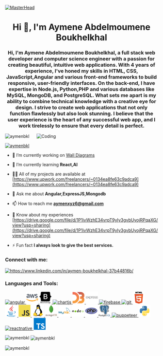 [![MasterHead](https://www.shutterstock.com/image-vector/web-development-banner-icon-business-260nw-1812243436.jpg)](https://rishavchanda.io)
<h1 align="center">Hi 👋, I'm Aymene Abdelmoumene Boukhelkhal</h1>
<h3 align="center">Hi, I'm Aymene Abdelmoumene Boukhelkhal, a full stack web developer and computer science engineer with a passion for creating beautiful, intuitive web applications. With 4 years of experience, I've honed my skills in HTML, CSS, JavaScript,Angular and various front-end frameworks to build responsive, user-friendly interfaces. On the back-end, I have expertise in Node.js, Python,PHP and various databases like MySQL, MongoDB, and PostgreSQL. What sets me apart is my ability to combine technical knowledge with a creative eye for design. I strive to create web applications that not only function flawlessly but also look stunning. I believe that the user experience is the heart of any successful web app, and I work tirelessly to ensure that every detail is perfect.</h3>
<img align="right" alt="Coding" width="400" src="https://media.giphy.com/media/qgQUggAC3Pfv687qPC/giphy.gif">
<p align="left"> <img src="https://komarev.com/ghpvc/?username=aymenbkl&label=Profile%20views&color=0e75b6&style=flat" alt="aymenbkl" /> </p>

<p align="left"> <a href="https://github.com/ryo-ma/github-profile-trophy"><img src="https://github-profile-trophy.vercel.app/?username=aymenbkl" alt="aymenbkl" /></a> </p>

- 🔭 I’m currently working on [Wall Diagrams](https://www.software.craigalexanderacademy.com/)

- 🌱 I’m currently learning **React,AI**

- 👨‍💻 All of my projects are available at [https://www.upwork.com/freelancers/~0134ea8fe63c9adca9](https://www.upwork.com/freelancers/~0134ea8fe63c9adca9)

- 💬 Ask me about **Angular,ExpressJS,Mongodb**

- 📫 How to reach me **aymenxyz6@gmail.com**

- 📄 Know about my experiences [https://drive.google.com/file/d/1P1ivWzhE34vrpT9yIy3gvbUyojRPqaXG/view?usp=sharing](https://drive.google.com/file/d/1P1ivWzhE34vrpT9yIy3gvbUyojRPqaXG/view?usp=sharing)

- ⚡ Fun fact **I always look to give the best services.**

<h3 align="left">Connect with me:</h3>
<p align="left">
<a href="https://linkedin.com/in/https://www.linkedin.com/in/aymen-boukhelkhal-37b44816b/" target="blank"><img align="center" src="https://raw.githubusercontent.com/rahuldkjain/github-profile-readme-generator/master/src/images/icons/Social/linked-in-alt.svg" alt="https://www.linkedin.com/in/aymen-boukhelkhal-37b44816b/" height="30" width="40" /></a>
</p>

<h3 align="left">Languages and Tools:</h3>
<p align="left"> <a href="https://angular.io" target="_blank" rel="noreferrer"> <img src="https://angular.io/assets/images/logos/angular/angular.svg" alt="angular" width="40" height="40"/> </a> <a href="https://aws.amazon.com" target="_blank" rel="noreferrer"> <img src="https://raw.githubusercontent.com/devicons/devicon/master/icons/amazonwebservices/amazonwebservices-original-wordmark.svg" alt="aws" width="40" height="40"/> </a> <a href="https://getbootstrap.com" target="_blank" rel="noreferrer"> <img src="https://raw.githubusercontent.com/devicons/devicon/master/icons/bootstrap/bootstrap-plain-wordmark.svg" alt="bootstrap" width="40" height="40"/> </a> <a href="https://www.chartjs.org" target="_blank" rel="noreferrer"> <img src="https://www.chartjs.org/media/logo-title.svg" alt="chartjs" width="40" height="40"/> </a> <a href="https://d3js.org/" target="_blank" rel="noreferrer"> <img src="https://raw.githubusercontent.com/devicons/devicon/master/icons/d3js/d3js-original.svg" alt="d3js" width="40" height="40"/> </a> <a href="https://expressjs.com" target="_blank" rel="noreferrer"> <img src="https://raw.githubusercontent.com/devicons/devicon/master/icons/express/express-original-wordmark.svg" alt="express" width="40" height="40"/> </a> <a href="https://firebase.google.com/" target="_blank" rel="noreferrer"> <img src="https://www.vectorlogo.zone/logos/firebase/firebase-icon.svg" alt="firebase" width="40" height="40"/> </a> <a href="https://git-scm.com/" target="_blank" rel="noreferrer"> <img src="https://www.vectorlogo.zone/logos/git-scm/git-scm-icon.svg" alt="git" width="40" height="40"/> </a> <a href="https://www.w3.org/html/" target="_blank" rel="noreferrer"> <img src="https://raw.githubusercontent.com/devicons/devicon/master/icons/html5/html5-original-wordmark.svg" alt="html5" width="40" height="40"/> </a> <a href="https://www.java.com" target="_blank" rel="noreferrer"> <img src="https://raw.githubusercontent.com/devicons/devicon/master/icons/java/java-original.svg" alt="java" width="40" height="40"/> </a> <a href="https://developer.mozilla.org/en-US/docs/Web/JavaScript" target="_blank" rel="noreferrer"> <img src="https://raw.githubusercontent.com/devicons/devicon/master/icons/javascript/javascript-original.svg" alt="javascript" width="40" height="40"/> </a> <a href="https://www.linux.org/" target="_blank" rel="noreferrer"> <img src="https://raw.githubusercontent.com/devicons/devicon/master/icons/linux/linux-original.svg" alt="linux" width="40" height="40"/> </a> <a href="https://www.mongodb.com/" target="_blank" rel="noreferrer"> <img src="https://raw.githubusercontent.com/devicons/devicon/master/icons/mongodb/mongodb-original-wordmark.svg" alt="mongodb" width="40" height="40"/> </a> <a href="https://www.mysql.com/" target="_blank" rel="noreferrer"> <img src="https://raw.githubusercontent.com/devicons/devicon/master/icons/mysql/mysql-original-wordmark.svg" alt="mysql" width="40" height="40"/> </a> <a href="https://nodejs.org" target="_blank" rel="noreferrer"> <img src="https://raw.githubusercontent.com/devicons/devicon/master/icons/nodejs/nodejs-original-wordmark.svg" alt="nodejs" width="40" height="40"/> </a> <a href="https://www.php.net" target="_blank" rel="noreferrer"> <img src="https://raw.githubusercontent.com/devicons/devicon/master/icons/php/php-original.svg" alt="php" width="40" height="40"/> </a> <a href="https://www.postgresql.org" target="_blank" rel="noreferrer"> <img src="https://raw.githubusercontent.com/devicons/devicon/master/icons/postgresql/postgresql-original-wordmark.svg" alt="postgresql" width="40" height="40"/> </a> <a href="https://github.com/puppeteer/puppeteer" target="_blank" rel="noreferrer"> <img src="https://www.vectorlogo.zone/logos/pptrdev/pptrdev-official.svg" alt="puppeteer" width="40" height="40"/> </a> <a href="https://www.python.org" target="_blank" rel="noreferrer"> <img src="https://raw.githubusercontent.com/devicons/devicon/master/icons/python/python-original.svg" alt="python" width="40" height="40"/> </a> <a href="https://reactnative.dev/" target="_blank" rel="noreferrer"> <img src="https://reactnative.dev/img/header_logo.svg" alt="reactnative" width="40" height="40"/> </a> <a href="https://www.typescriptlang.org/" target="_blank" rel="noreferrer"> <img src="https://raw.githubusercontent.com/devicons/devicon/master/icons/typescript/typescript-original.svg" alt="typescript" width="40" height="40"/> </a> </p>

<p><img align="left" src="https://github-readme-stats.vercel.app/api/top-langs?username=aymenbkl&show_icons=true&locale=en&layout=compact" alt="aymenbkl" /></p>

<p>&nbsp;<img align="center" src="https://github-readme-stats.vercel.app/api?username=aymenbkl&show_icons=true&locale=en" alt="aymenbkl" /></p>

<p><img align="center" src="https://github-readme-streak-stats.herokuapp.com/?user=aymenbkl&" alt="aymenbkl" /></p>
